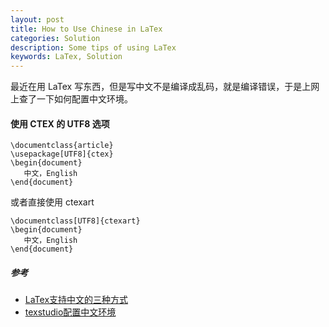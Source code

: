 ```yaml
---
layout: post
title: How to Use Chinese in LaTex
categories: Solution
description: Some tips of using LaTex
keywords: LaTex, Solution
---   
```


最近在用 LaTex 写东西，但是写中文不是编译成乱码，就是编译错误，于是上网上查了一下如何配置中文环境。

#### 使用 CTEX 的 UTF8 选项


``` Tex
\documentclass{article} 
\usepackage[UTF8]{ctex} 
\begin{document}
   中文，English
\end{document}

```    
或者直接使用 ctexart   
``` Tex
\documentclass[UTF8]{ctexart}
\begin{document}
   中文，English
\end{document}
``` 
##### 参考
- [LaTex支持中文的三种方式](https://blog.csdn.net/z_feng12489/article/details/90449495)   
- [texstudio配置中文环境](https://blog.csdn.net/qizaijie/article/details/79564079)

